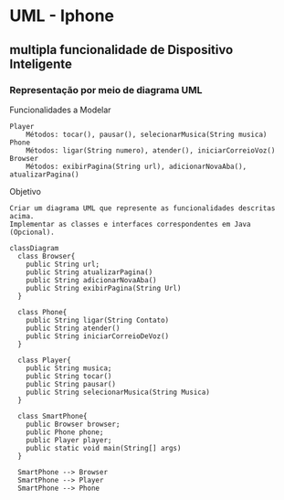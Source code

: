 # UML - Iphone
## multipla funcionalidade de Dispositivo Inteligente

### Representação por meio de diagrama UML
Funcionalidades a Modelar

    Player
        Métodos: tocar(), pausar(), selecionarMusica(String musica)
    Phone
        Métodos: ligar(String numero), atender(), iniciarCorreioVoz()
    Browser
        Métodos: exibirPagina(String url), adicionarNovaAba(), atualizarPagina()

Objetivo

    Criar um diagrama UML que represente as funcionalidades descritas acima.
    Implementar as classes e interfaces correspondentes em Java (Opcional).
    

```mermaid
classDiagram
  class Browser{
    public String url;
    public String atualizarPagina()
    public String adicionarNovaAba()
    public String exibirPagina(String Url)
  }

  class Phone{
    public String ligar(String Contato)
    public String atender()
    public String iniciarCorreioDeVoz()
  }

  class Player{
    public String musica;
    public String tocar()
    public String pausar()
    public String selecionarMusica(String Musica)
  }

  class SmartPhone{
    public Browser browser;
    public Phone phone;
    public Player player;
    public static void main(String[] args)
  }

  SmartPhone --> Browser
  SmartPhone --> Player
  SmartPhone --> Phone
```
